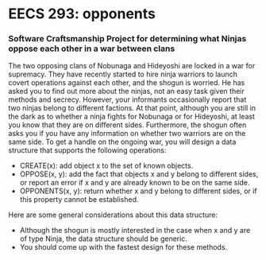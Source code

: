 # EECS 293: opponents
### Software Craftsmanship Project for determining what Ninjas oppose each other in a war between clans
The two opposing clans of Nobunaga and Hideyoshi are locked in a war for supremacy. They have recently started to hire ninja warriors to launch covert operations against each other, and the shogun is worried. He has asked you to find out more about the ninjas, not an easy task given their methods and secrecy. However, your informants occasionally report that two ninjas belong to different factions. At that point, although you are still in the dark as to whether a ninja fights for Nobunaga or for Hideyoshi, at least you know that they are on different sides. Furthermore, the shogun often asks you if you have any information on whether two warriors are on the same side.
To get a handle on the ongoing war, you will design a data structure that supports the following operations:

* CREATE(x): add object x to the set of known objects.
* OPPOSE(x, y): add the fact that objects x and y belong to different sides, or report an error if x and y are already known to be on the same side.
* OPPONENTS(x, y): return whether x and y belong to different sides, or if this property cannot be established.

Here are some general considerations about this data structure:
* Although the shogun is mostly interested in the case when x and y are of type Ninja, the data structure should be generic.
* You should come up with the fastest design for these methods.
